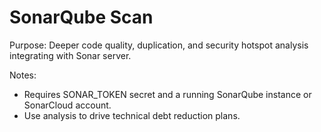 # SonarQube Scan

Purpose: Deeper code quality, duplication, and security hotspot analysis integrating with Sonar server.

Notes:
- Requires SONAR_TOKEN secret and a running SonarQube instance or SonarCloud account.
- Use analysis to drive technical debt reduction plans.

